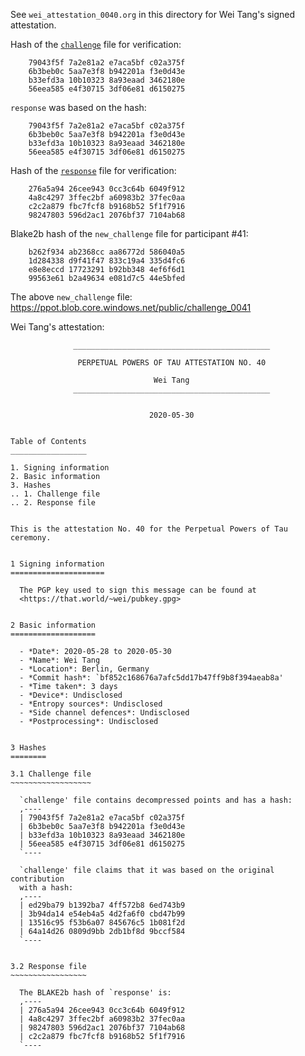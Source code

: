 See `wei_attestation_0040.org` in this directory for Wei Tang's signed attestation.

Hash of the [`challenge`](https://ppot.blob.core.windows.net/public/challenge_0040) file for verification:

```
    79043f5f 7a2e81a2 e7aca5bf c02a375f
    6b3beb0c 5aa7e3f8 b942201a f3e0d43e
    b33efd3a 10b10323 8a93eaad 3462180e
    56eea585 e4f30715 3df06e81 d6150275
```

`response` was based on the hash:

```
    79043f5f 7a2e81a2 e7aca5bf c02a375f
    6b3beb0c 5aa7e3f8 b942201a f3e0d43e
    b33efd3a 10b10323 8a93eaad 3462180e
    56eea585 e4f30715 3df06e81 d6150275
```

Hash of the [`response`](https://ppot.blob.core.windows.net/public/response_0040_weitang) file for verification:

```
    276a5a94 26cee943 0cc3c64b 6049f912
    4a8c4297 3ffec2bf a60983b2 37fec0aa
    c2c2a879 fbc7fcf8 b9168b52 5f1f7916
    98247803 596d2ac1 2076bf37 7104ab68
```

Blake2b hash of the `new_challenge` file for participant #41:

```
    b262f934 ab2368cc aa86772d 586040a5
    1d284338 d9f41f47 833c19a4 335d4fc6
    e8e8eccd 17723291 b92bb348 4ef6f6d1
    99563e61 b2a49634 e081d7c5 44e5bfed
```

The above `new_challenge` file: https://ppot.blob.core.windows.net/public/challenge_0041

Wei Tang's attestation:
```
              ____________________________________________

               PERPETUAL POWERS OF TAU ATTESTATION NO. 40

                                Wei Tang
              ____________________________________________


                               2020-05-30


Table of Contents
_________________

1. Signing information
2. Basic information
3. Hashes
.. 1. Challenge file
.. 2. Response file


This is the attestation No. 40 for the Perpetual Powers of Tau ceremony.


1 Signing information
=====================

  The PGP key used to sign this message can be found at
  <https://that.world/~wei/pubkey.gpg>


2 Basic information
===================

  - *Date*: 2020-05-28 to 2020-05-30
  - *Name*: Wei Tang
  - *Location*: Berlin, Germany
  - *Commit hash*: `bf852c168676a7afc5dd17b47ff9b8f394aeab8a'
  - *Time taken*: 3 days
  - *Device*: Undisclosed
  - *Entropy sources*: Undisclosed
  - *Side channel defences*: Undisclosed
  - *Postprocessing*: Undisclosed


3 Hashes
========

3.1 Challenge file
~~~~~~~~~~~~~~~~~~

  `challenge' file contains decompressed points and has a hash:
  ,----
  | 79043f5f 7a2e81a2 e7aca5bf c02a375f
  | 6b3beb0c 5aa7e3f8 b942201a f3e0d43e
  | b33efd3a 10b10323 8a93eaad 3462180e
  | 56eea585 e4f30715 3df06e81 d6150275
  `----

  `challenge' file claims that it was based on the original contribution
  with a hash:
  ,----
  | ed29ba79 b1392ba7 4ff572b8 6ed743b9
  | 3b94da14 e54eb4a5 4d2fa6f0 cbd47b99
  | 13516c95 f53b6a07 845676c5 1b081f2d
  | 64a14d26 0809d9bb 2db1bf8d 9bccf584
  `----


3.2 Response file
~~~~~~~~~~~~~~~~~

  The BLAKE2b hash of `response' is:
  ,----
  | 276a5a94 26cee943 0cc3c64b 6049f912
  | 4a8c4297 3ffec2bf a60983b2 37fec0aa
  | 98247803 596d2ac1 2076bf37 7104ab68
  | c2c2a879 fbc7fcf8 b9168b52 5f1f7916
  `----
```